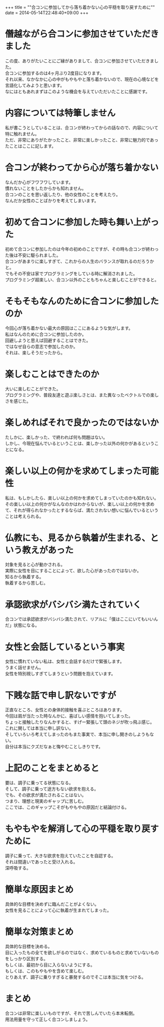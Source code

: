 +++
title = ""合コンに参加してから落ち着かない心の平穏を取り戻すために""
date = 2014-05-14T22:48:40+09:00
+++

# 僭越ながら合コンに参加させていただきました
この度、ありがたいことにご縁がありまして、合コンに参加させていただきました。  
合コンに参加するのは4ヶ月ぶり2度目になります。  
それ以来、なかなかに心の中がもやもやと落ち着かないので、現在の心境などを言語化してみようと思います。  
なにはともあれまずはこのような機会を与えていただいたことに感謝です。

# 内容については特筆しません
私が書こうとしていることは、合コンが終わってからの話なので、内容について特に触れません。  
ただ、非常にありがたかったこと、非常に楽しかったこと、非常に魅力的であったことはここに記します。

# 合コンが終わってから心が落ち着かない
なんだか心がフワフワしています。  
慣れないことをしたからかも知れません。  
合コンのことを思い返したり、他の女性のことを考えたり。  
なんだか女性のことばかりを考えてしまいます。

# 初めて合コンに参加した時も舞い上がった
初めて合コンに参加したのは今年の初めのことですが、その時も合コンが終わった後は不安に駆られました。  
合コンがあまりに楽しすぎて、これからの人生のバランスが取れるのだろうかと。  
でもその不安は家でプログラミングをしている時に解消されました。  
プログラミング超楽しい、合コン以外のこともちゃんと楽しむことができると。

# そもそもなんのために合コンに参加したのか
今回心が落ち着かない最大の原因はここにあるような気がします。  
私はなんのために合コンに参加したのか。  
回避しようと思えば回避することはできた。  
ではなぜ自らの意志で参加したのか。  
それは、楽しそうだったから。

# 楽しむことはできたのか
大いに楽しむことができた。  
プログラミングや、普段友達と遊ぶ楽しさとは、また異なったベクトルでの楽しさを感じた。

# 楽しめればそれで良かったのではないか
たしかに、楽しかった、で終われば何も問題はない。  
しかし、今現在悩んでいるということは、楽しかった以外の何かがあるということになる。

# 楽しい以上の何かを求めてしまった可能性
私は、もしかしたら、楽しい以上の何かを求めてしまっていたのかも知れない。  
その楽しい以上の何かがなんなのかはわからないが、楽しい以上の何かを求めて、それが得られなかったとするならば、満たされない想いに悩んでいるということは考えられる。

# 仏教にも、見るから執着が生まれる、という教えがあった
対象を見ると心が動かされる。  
実際に女性を目にすることによって、欲した心があったのではないか。  
知るから執着する。  
執着するから苦しむ。

# 承認欲求がバシバシ満たされていく
合コンでは承認欲求がバシバシ満たされて、リアルに「僕はここにいてもいいんだ」状態になる。

# 女性と会話しているという事実
女性に慣れていない私は、女性と会話するだけで緊張します。  
うまく話せません。  
女性を特別視しすぎてしまうという問題を抱えています。

# 下賎な話で申し訳ないですが
正直なところ、女性との身体的接触を喜ぶところはあります。  
今回は肩が当たった時なんかに、喜ばしい感情を抱いてしまった。  
ちょっと接触したりなんかすると、すげー緊張して頭のネジが吹っ飛ぶ感じ。  
これに関しては本当に申し訳ない。  
そしていろいろ考えてしまったのもまた事実で、本当に申し開きのしようもない。  
自分は本当にクズだなぁと悔やむことしきりです。

# 上記のことをまとめると
要は、調子に乗ってる状態になる。  
そして、調子に乗って途方もない欲求を抱える。  
でも、その欲求が満たされることはない。  
つまり、理想と現実のギャップに苦しむ。  
ここでは、このギャップこそがもやもやの原因だと結論付ける。

# もやもやを解消して心の平穏を取り戻すために
調子に乗って、大きな欲求を抱えていたことを自認する。  
それは間違いであったと受け入れる。  
深呼吸する。

# 簡単な原因まとめ
具体的な目標を決めずに臨んだことがよくない。  
女性を見ることによって心に執着が生まれてしまった。

# 簡単な対策まとめ
具体的な目標を決める。  
目に入ったもの全てを欲しがるのではなく、求めているものと求めていないものをしっかり区別する。  
もしくは、最初から目に入らないようにする。  
もしくは、このもやもやを含めて楽しむ。  
とりあえず、調子に乗りすぎると暴発するのでそこは本当に気をつける。

# まとめ
合コンは非常に楽しいものですが、それで苦しんでいたら本末転倒。  
用法用量を守って正しく合コンしましょう。

